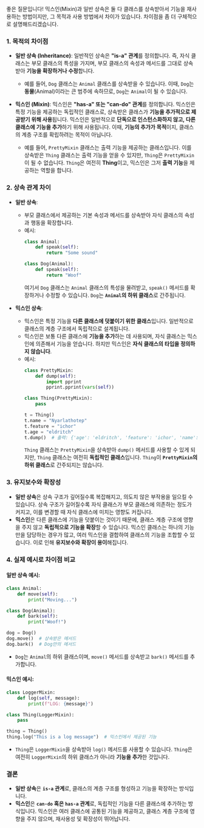 좋은 질문입니다! 믹스인(Mixin)과 일반 상속은 둘 다 클래스를 상속받아서 기능을 재사용하는 방법이지만, 그 목적과 사용 방법에서 차이가 있습니다. 차이점을 좀 더 구체적으로 설명해드리겠습니다.

### 1. **목적의 차이점**
   - **일반 상속 (Inheritance)**: 일반적인 상속은 **"is-a" 관계**를 정의합니다. 즉, 자식 클래스는 부모 클래스의 특성을 가지며, 부모 클래스의 속성과 메서드를 그대로 상속받아 **기능을 확장하거나 수정**합니다.
     - 예를 들어, `Dog` 클래스는 `Animal` 클래스를 상속받을 수 있습니다. 이때, `Dog`는 **동물**(Animal)이라는 큰 범주에 속하므로, `Dog`는 `Animal`이 될 수 있습니다.
   
   - **믹스인 (Mixin)**: 믹스인은 **"has-a" 또는 "can-do" 관계**를 정의합니다. 믹스인은 특정 기능을 제공하는 독립적인 클래스로, 상속받은 클래스가 **기능을 추가적으로 제공받기 위해 사용**됩니다. 믹스인은 일반적으로 **단독으로 인스턴스화하지 않고, 다른 클래스에 기능을 추가**하기 위해 사용됩니다. 이때, **기능의 추가가 목적**이지, 클래스의 계층 구조를 확립하려는 목적이 아닙니다.
     - 예를 들어, `PrettyMixin` 클래스는 출력 기능을 제공하는 클래스입니다. 이를 상속받은 `Thing` 클래스는 출력 기능을 얻을 수 있지만, `Thing`은 `PrettyMixin`이 될 수 없습니다. `Thing`은 여전히 **Thing**이고, 믹스인은 그저 **출력 기능**을 제공하는 역할을 합니다.

### 2. **상속 관계 차이**
   - **일반 상속**:
     - 부모 클래스에서 제공하는 기본 속성과 메서드를 상속받아 자식 클래스의 속성과 행동을 확장합니다.
     - 예시:
       ```python
       class Animal:
           def speak(self):
               return "Some sound"
       
       class Dog(Animal):
           def speak(self):
               return "Woof"
       ```
       여기서 `Dog` 클래스는 `Animal` 클래스의 특성을 물려받고, `speak()` 메서드를 확장하거나 수정할 수 있습니다. `Dog`는 **`Animal`의 하위 클래스**로 간주됩니다.

   - **믹스인 상속**:
     - 믹스인은 특정 기능을 **다른 클래스에 덧붙이기 위한 클래스**입니다. 일반적으로 클래스의 계층 구조에서 독립적으로 설계됩니다.
     - 믹스인은 보통 다른 클래스에 **기능을 추가**하는 데 사용되며, 자식 클래스는 믹스인에 의존해서 기능을 얻습니다. 하지만 믹스인은 **자식 클래스의 타입을 정의하지 않습니다**.
     - 예시:
       ```python
       class PrettyMixin:
           def dump(self):
               import pprint
               pprint.pprint(vars(self))

       class Thing(PrettyMixin):
           pass
       
       t = Thing()
       t.name = "Nyarlathotep"
       t.feature = "ichor"
       t.age = "eldritch"
       t.dump()  # 출력: {'age': 'eldritch', 'feature': 'ichor', 'name': 'Nyarlathotep'}
       ```
       `Thing` 클래스는 `PrettyMixin`을 상속받아 `dump()` 메서드를 사용할 수 있게 되지만, `Thing` 클래스는 여전히 **독립적인 클래스**입니다. `Thing`이 **`PrettyMixin`의 하위 클래스**로 간주되지는 않습니다.

### 3. **유지보수와 확장성**
   - **일반 상속**은 상속 구조가 깊어질수록 복잡해지고, 의도치 않은 부작용을 일으킬 수 있습니다. 상속 구조가 길어질수록 자식 클래스가 부모 클래스에 의존하는 정도가 커지고, 이를 변경할 때 자식 클래스에 미치는 영향도 커집니다.
   - **믹스인**은 다른 클래스에 기능을 덧붙이는 것이기 때문에, 클래스 계층 구조에 영향을 주지 않고 **독립적으로 기능을 확장**할 수 있습니다. 믹스인 클래스는 하나의 기능만을 담당하는 경우가 많고, 여러 믹스인을 결합하여 클래스의 기능을 조합할 수 있습니다. 이로 인해 **유지보수와 확장이 용이**해집니다.

### 4. **실제 예시로 차이점 비교**

#### 일반 상속 예시:
```python
class Animal:
    def move(self):
        print("Moving...")

class Dog(Animal):
    def bark(self):
        print("Woof!")

dog = Dog()
dog.move()  # 상속받은 메서드
dog.bark()  # Dog만의 메서드
```

- `Dog`는 `Animal`의 하위 클래스이며, `move()` 메서드를 상속받고 `bark()` 메서드를 추가합니다.

#### 믹스인 예시:
```python
class LoggerMixin:
    def log(self, message):
        print(f"LOG: {message}")

class Thing(LoggerMixin):
    pass

thing = Thing()
thing.log("This is a log message")  # 믹스인에서 제공된 기능
```

- `Thing`은 `LoggerMixin`을 상속받아 `log()` 메서드를 사용할 수 있습니다. `Thing`은 여전히 `LoggerMixin`의 하위 클래스가 아니라 **기능을 추가**한 것입니다.

### 결론
- **일반 상속**은 **`is-a` 관계**로, 클래스의 계층 구조를 형성하고 기능을 확장하는 방식입니다.
- **믹스인**은 **`can-do` 혹은 `has-a` 관계**로, 독립적인 기능을 다른 클래스에 추가하는 방식입니다. 믹스인은 여러 클래스에 공통된 기능을 제공하고, 클래스 계층 구조에 영향을 주지 않으며, 재사용성 및 확장성이 뛰어납니다.